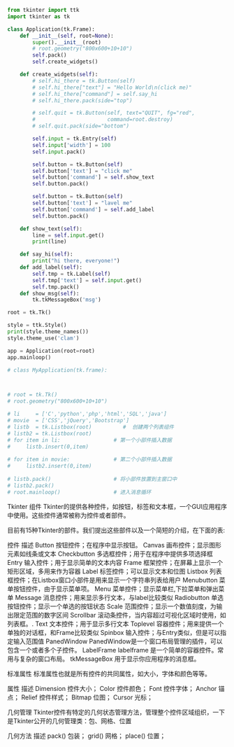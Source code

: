 ```python
from tkinter import ttk
import tkinter as tk

class Application(tk.Frame):
    def __init__(self, root=None):
        super().__init__(root)
        # root.geometry("800x600+10+10")
        self.pack()
        self.create_widgets()

    def create_widgets(self):
        # self.hi_there = tk.Button(self)
        # self.hi_there["text"] = "Hello World\n(click me)"
        # self.hi_there["command"] = self.say_hi
        # self.hi_there.pack(side="top")

        # self.quit = tk.Button(self, text="QUIT", fg="red",
        #                       command=root.destroy)
        # self.quit.pack(side="bottom")

        self.input = tk.Entry(self)
        self.input['width'] = 100
        self.input.pack()

        self.button = tk.Button(self)
        self.button['text'] = "click me"
        self.button['command'] = self.show_text
        self.button.pack()

        self.button = tk.Button(self)
        self.button['text'] = "lavel me"
        self.button['command'] = self.add_label
        self.button.pack()

    def show_text(self):
        line = self.input.get()
        print(line)

    def say_hi(self):
        print("hi there, everyone!")
    def add_label(self):
        self.tmp = tk.Label(self)
        self.tmp['text'] = self.input.get()
        self.tmp.pack()
    def show_msg(self):
        tk.tkMessageBox('msg')

root = tk.Tk()

style = ttk.Style()
print(style.theme_names()) 
style.theme_use('clam') 

app = Application(root=root)
app.mainloop()

# class MyApplication(tk.frame):



# root = tk.Tk()
# root.geometry("800x600+10+10")

# li     = ['C','python','php','html','SQL','java']
# movie  = ['CSS','jQuery','Bootstrap']
# listb  = tk.Listbox(root)          #  创建两个列表组件
# listb2 = tk.Listbox(root)
# for item in li:                 # 第一个小部件插入数据
#     listb.insert(0,item)
 
# for item in movie:              # 第二个小部件插入数据
#     listb2.insert(0,item)
 
# listb.pack()                    # 将小部件放置到主窗口中
# listb2.pack()
# root.mainloop()                 # 进入消息循环

```


Tkinter 组件
Tkinter的提供各种控件，如按钮，标签和文本框，一个GUI应用程序中使用。这些控件通常被称为控件或者部件。

目前有15种Tkinter的部件。我们提出这些部件以及一个简短的介绍，在下面的表:

控件  描述
Button  按钮控件；在程序中显示按钮。
Canvas  画布控件；显示图形元素如线条或文本
Checkbutton 多选框控件；用于在程序中提供多项选择框
Entry   输入控件；用于显示简单的文本内容
Frame   框架控件；在屏幕上显示一个矩形区域，多用来作为容器
Label   标签控件；可以显示文本和位图
Listbox 列表框控件；在Listbox窗口小部件是用来显示一个字符串列表给用户
Menubutton  菜单按钮控件，由于显示菜单项。
Menu    菜单控件；显示菜单栏,下拉菜单和弹出菜单
Message 消息控件；用来显示多行文本，与label比较类似
Radiobutton 单选按钮控件；显示一个单选的按钮状态
Scale   范围控件；显示一个数值刻度，为输出限定范围的数字区间
Scrollbar   滚动条控件，当内容超过可视化区域时使用，如列表框。.
Text    文本控件；用于显示多行文本
Toplevel    容器控件；用来提供一个单独的对话框，和Frame比较类似
Spinbox 输入控件；与Entry类似，但是可以指定输入范围值
PanedWindow PanedWindow是一个窗口布局管理的插件，可以包含一个或者多个子控件。
LabelFrame  labelframe 是一个简单的容器控件。常用与复杂的窗口布局。
tkMessageBox    用于显示你应用程序的消息框。


标准属性
标准属性也就是所有控件的共同属性，如大小，字体和颜色等等。

属性  描述
Dimension   控件大小；
Color   控件颜色；
Font    控件字体；
Anchor  锚点；
Relief  控件样式；
Bitmap  位图；
Cursor  光标；



几何管理
Tkinter控件有特定的几何状态管理方法，管理整个控件区域组织，一下是Tkinter公开的几何管理类：包、网格、位置

几何方法    描述
pack()  包装；
grid()  网格；
place() 位置；